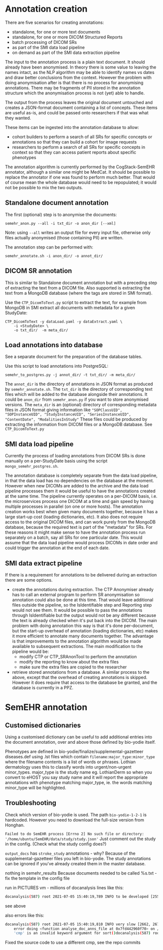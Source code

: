 # Annotation creation

There are five scenarios for creating annotations:

- standalone, for one or more text documents
- standalone, for one or more DICOM Structured Reports
- batch processing of DICOM SRs
- as part of the SMI data load pipeline
- on demand as part of the SMI data extraction pipeline

The input to the annotation process is a plain text document.
It should already have been anonymised. In theory there is some
value to leaving the names intact, as the NLP algorithm may be
able to identify names vs dates and draw better conclusions from
the context. However the problem with doing anonymisation after
is that there is no process for anonymising annotations. There
may be fragments of PII stored in the annotation structure which
the anonymisation process is not (yet) able to handle.

The output from the process leaves the original document untouched
and creates a JSON-format document containing a list of concepts.
These items are useful as-is, and could be passed onto researchers
if that was what they wanted.

These items can be ingested into the annotation database to allow:

- cohort builders to perform a search of all SRs for specific concepts or annotations so that they can build a cohort for image requests
- researchers to perform a search of all SRs for specific concepts in context so that they can access patient reports about specific phenotypes

The annotation algorithm is currently performed by the CogStack-SemEHR
annotator, although a similar one might be MedCat. It should be possible
to replace the annotator if one was found to perform much better.
That would of course mean the whole database would need to be
repopulated; it would not be possible to mix the two outputs.

## Standalone document annotation

The first (optional) step is to anonymise the documents:

```
semehr_anon.py --all -i txt_dir -o anon_dir [--xml]
```

Note: using `--all` writes an output file for every input file, otherwise
only files actually anonymised (those containing PII) are written.

The annotation step can be performed with:

```
semehr_annotate.sh -i anon_dir/ -o annot_dir/
```

## DICOM SR annotation

This is similar to Standalone document annotation but with a preceding
step of extracting the text from a DICOM file. Also supported is
extracting the text from a MongoDB database (where the tags are stored
in SMI format).

Use the `CTP_DicomToText.py` script to extract the text, for example from MongoDB in SMI extract all documents with metadata for a given StudyDate:

```
CTP_DicomToText -y dataLoad.yaml -y dataExtract.yaml \
    -i <StudyDate> \
    -o txt_dir/  -m meta_dir/
```

## Load annotations into database

See a separate document for the preparation of the database tables.

Use this script to load annotations into PostgreSQL:

```
semehr_to_postgres.py -j annot_dir/ -t txt_dir/ -m meta_dir/
```

The `annot_dir` is the directory of annotations in JSON format
as produced by `semehr_annotate.sh`.
The `txt_dir` is the directory of corresponding text files
which will be added to the database alongside their annotations.
It could be `anon_dir` from `semehr_anon.py` if you want to
store anonymised versions.
The `meta_dir` is an (optional) directory of corresponding metadata
files in JSON format giving information like
`"SOPClassUID",
  "SOPInstanceUID",
  "StudyInstanceUID",
  "SeriesInstanceUID",
  "ContentDate",
  "ModalitiesInStudy"`
These files could be produced by extracting the information from
DICOM files or a MongoDB database. See `CTP_DicomToText.py`

## SMI data load pipeline

Currently the process of loading annotations from DICOM SRs
is done manually on a per-StudyDate basis using the script
`mongo_semehr_postgres.sh`.

The annotation database is completely separate from the data load
pipeline, in that the data load has no dependencies on the database
at the moment. However when new DICOMs are added to the archive
and the data load pipeline processes them it would be useful to have
the annotations created at the same time. The pipeline currently
operates on a per-DICOM basis, i.e. the microservices process one
DICOM at a time and gain speed by having multiple processes in
parallel (on one or more hosts). The annotation creation works best
when given many documents together, because it has a large start-up
cost (loading dictionaries, etc). It also does not require access to
the original DICOM files, and can work purely from the MongoDB database,
because the required text is part of the "metadata" for SRs. For these
reasons it might make sense to have the annotation process run
separately on a batch, say all SRs for one particular date. This would
assume that the data load pipeline would process DICOMs in date order
and could trigger the annotation at the end of each date.

## SMI data extract pipeline

If there is a requirement for annotations to be delivered during an
extraction there are some options.

- create the annotations during extraction. The CTP Anonymiser already has
  to call an external program to perform SR anonymisation so annotation could
  also be done at this time. That would leave additional files outside the
  pipeline, so the IsIdentifiable step and Reporting step would not see them.
  It would be possible to pass the annotations through IsIdentifiable but the
  output would not be any different because the text is already checked when
  it's put back into the DICOM. The main problem with doing annotation this way
  is that it's done per-document, but the start-up overhead of annotation
  (loading dictionaries, etc) makes it more efficient to annotate many documents
  together. The advantage is that improvements to the annotation algorithm would
  be made available to subsequent extractions.
  The main modification to the pipeline would be:
  - modify CTP or CTP_SRAnonTool to perform the annotation
  - modify the reporting to know about the extra files
  - make sure the extra files are copied to the researcher
- retrieve stored annotations from a database. A similar process to the above,
  except that the overhead of creating annotations is skipped. However it does
  require that access to the database be granted, and the database is currently
  in a PPZ.

# SemEHR annotation

## Customised dictionaries

Using a customised dictionary can be useful to add additional
entries into the document annotation, over and above those
defined by bio-yodie itself.

Phenotypes are defined in bio-yodie/finalize/supplemental-gazetteer
diseases.def
using .lst files which contain
`filename:major_type:minor_type`
where the filename contents is a list of words or phrases.
Lothian dermatology uses this to classify words into urgent/non-urgent minor_types.
major_type is the study name eg. LothianDerm
so when you convert to eHOST you say study name and it will report the appropriate annotations with phenotype matching major_type,
ie. the words matching minor_type will be highlighted.

## Troubleshooting

Check which version of bio-yodie is used. The path `bio-yodie-1-2-1` is hardcoded. However you need to download the full-size version from Honghan.

`Failed to do SemEHR process [Errno 2] No such file or directory: '/home/ubuntu/SemEHR/data/study/study.json'`
Just comment out the study in the config. (Check what the study config does?)

`output_docs` has `stroke_study` annotations - why?
Because of the supplemental-gazetteer files you left in bio-yodie.
The study annotations can be ignored if you've already created them in the master database.

nothing in semehr_results
Because documents needed to be called %s.txt - fix the template in the config file

run in PICTURES vm - millions of docanalysis lines like this:

```bash
docanalysis(587) root 2021-07-05 15:40:19,789 INFO to be developed [2558, 2573] ruled by hypothetical_filters.json
```

see above

also errors like this:

```bash
docanalysis(587) root 2021-07-05 15:40:19,810 INFO very slow [2662, 2671] ruled by hypothetical_filters.json
    error doing <function analyse_doc_anns_file at 0x7fd442960f70> on /run/user/1000/semehr/tmp_semehr_run.sh_31062/output_docs/doc2299.json
    'cmp' is an invalid keyword argument for sort()docanalysis(587) root 2021-07-05 15:40:19,811 INFO knee [1285, 1289] ruled by not_mention_filters.json
```

Fixed the source code to use a different cmp, see the repo commits
